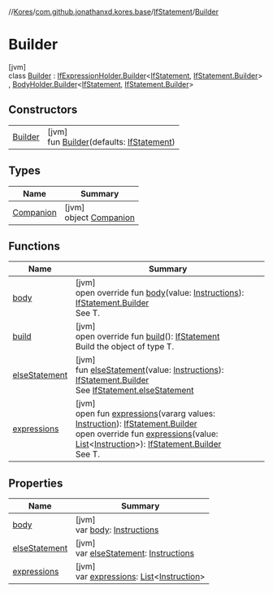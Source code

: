 //[Kores](../../../../index.md)/[com.github.jonathanxd.kores.base](../../index.md)/[IfStatement](../index.md)/[Builder](index.md)

# Builder

[jvm]\
class [Builder](index.md) : [IfExpressionHolder.Builder](../../-if-expression-holder/-builder/index.md)<[IfStatement](../index.md), [IfStatement.Builder](index.md)> , [BodyHolder.Builder](../../-body-holder/-builder/index.md)<[IfStatement](../index.md), [IfStatement.Builder](index.md)>

## Constructors

| | |
|---|---|
| [Builder](-builder.md) | [jvm]<br>fun [Builder](-builder.md)(defaults: [IfStatement](../index.md)) |

## Types

| Name | Summary |
|---|---|
| [Companion](-companion/index.md) | [jvm]<br>object [Companion](-companion/index.md) |

## Functions

| Name | Summary |
|---|---|
| [body](body.md) | [jvm]<br>open override fun [body](body.md)(value: [Instructions](../../../com.github.jonathanxd.kores/-instructions/index.md)): [IfStatement.Builder](index.md)<br>See T. |
| [build](build.md) | [jvm]<br>open override fun [build](build.md)(): [IfStatement](../index.md)<br>Build the object of type T. |
| [elseStatement](else-statement.md) | [jvm]<br>fun [elseStatement](else-statement.md)(value: [Instructions](../../../com.github.jonathanxd.kores/-instructions/index.md)): [IfStatement.Builder](index.md)<br>See [IfStatement.elseStatement](../else-statement.md) |
| [expressions](../../-if-expression-holder/-builder/expressions.md) | [jvm]<br>open fun [expressions](../../-if-expression-holder/-builder/expressions.md)(vararg values: [Instruction](../../../com.github.jonathanxd.kores/-instruction/index.md)): [IfStatement.Builder](index.md)<br>open override fun [expressions](expressions.md)(value: [List](https://kotlinlang.org/api/latest/jvm/stdlib/kotlin.collections/-list/index.html)<[Instruction](../../../com.github.jonathanxd.kores/-instruction/index.md)>): [IfStatement.Builder](index.md)<br>See T. |

## Properties

| Name | Summary |
|---|---|
| [body](body.md) | [jvm]<br>var [body](body.md): [Instructions](../../../com.github.jonathanxd.kores/-instructions/index.md) |
| [elseStatement](else-statement.md) | [jvm]<br>var [elseStatement](else-statement.md): [Instructions](../../../com.github.jonathanxd.kores/-instructions/index.md) |
| [expressions](expressions.md) | [jvm]<br>var [expressions](expressions.md): [List](https://kotlinlang.org/api/latest/jvm/stdlib/kotlin.collections/-list/index.html)<[Instruction](../../../com.github.jonathanxd.kores/-instruction/index.md)> |
